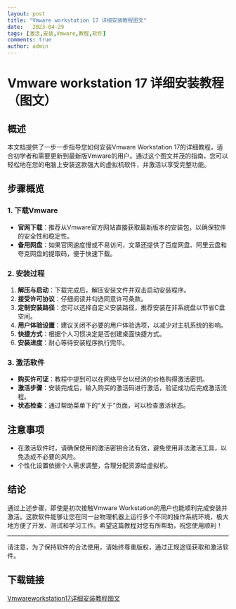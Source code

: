 ```yaml
---
layout: post
title: "Vmware workstation 17 详细安装教程图文"
date:   2023-04-29
tags: [激活,安装,Vmware,教程,软件]
comments: true
author: admin
---
```

# Vmware workstation 17 详细安装教程（图文）

## 概述

本文档提供了一步一步指导您如何安装Vmware Workstation 17的详细教程，适合初学者和需要更新到最新版Vmware的用户。通过这个图文并茂的指南，您可以轻松地在您的电脑上安装这款强大的虚拟机软件，并激活以享受完整功能。

## 步骤概览

### 1. 下载Vmware
- **官网下载**：推荐从Vmware官方网站直接获取最新版本的安装包，以确保软件的安全性和稳定性。
- **备用网盘**：如果官网速度慢或不易访问，文章还提供了百度网盘、阿里云盘和夸克网盘的提取码，便于快速下载。

### 2. 安装过程
1. **解压与启动**：下载完成后，解压安装文件并双击启动安装程序。
2. **接受许可协议**：仔细阅读并勾选同意许可条款。
3. **定制安装路径**：您可以选择自定义安装路径，推荐安装在非系统盘以节省C盘空间。
4. **用户体验设置**：建议关闭不必要的用户体验选项，以减少对主机系统的影响。
5. **快捷方式**：根据个人习惯决定是否创建桌面快捷方式。
6. **安装进度**：耐心等待安装程序执行完毕。

### 3. 激活软件
- **购买许可证**：教程中提到可以在网络平台以经济的价格购得激活密钥。
- **激活步骤**：安装完成后，输入购买的激活码进行激活，验证成功后完成激活流程。
- **状态检查**：通过帮助菜单下的“关于”页面，可以检查激活状态。

## 注意事项
- 在激活软件时，请确保使用的激活密钥合法有效，避免使用非法激活工具，以免造成不必要的风险。
- 个性化设置依据个人需求调整，合理分配资源给虚拟机。

## 结论

通过上述步骤，即使是初次接触Vmware Workstation的用户也能顺利完成安装并激活。这款软件能够让您在同一台物理机器上运行多个不同的操作系统环境，极大地方便了开发、测试和学习工作。希望这篇教程对您有所帮助，祝您使用顺利！

---

请注意，为了保持软件的合法使用，请始终尊重版权，通过正规途径获取和激活软件。

## 下载链接

[Vmwareworkstation17详细安装教程图文](https://pan.quark.cn/s/f8daba1c1492)